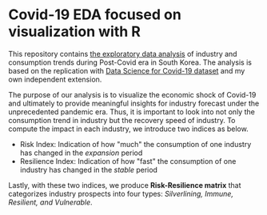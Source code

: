 # Covid-19 EDA focused on visualization with R
This repository contains [the exploratory data analysis](https://github.com/JieunKim-Econ/Covid_EDA/blob/main/Risk-Resilience%20Matrix%20Analysis-C2.ipynb) of industry and consumption trends during Post-Covid era in South Korea. The analysis is based on the replication with [Data Science for Covid-19 dataset](https://www.kaggle.com/kimjihoo/coronavirusdataset) and my own independent extension. 

The purpose of our analysis is to visualize the economic shock of Covid-19 and ultimately to provide meaningful insights for industry forecast under the unprecedented pandemic era. Thus, it is important to look into not only the consumption trend in industry but the recovery speed of industry. To compute the impact in each industry, we introduce two indices as below.

* Risk Index: Indication of how "much" the consumption of one industry has changed in the *expansion* period
* Resilience Index: Indication of how "fast" the consumption of one industry has changed in the *stable* period

Lastly, with these two indices, we produce **Risk-Resilience matrix** that categorizes industry prospects into four types: *Silverlining, Immune, Resilient, and Vulnerable*.
